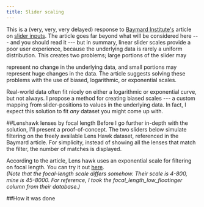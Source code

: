 ```yaml
---
title: Slider scaling
---
```


This is a (very, very, very delayed) response to [Baymard
Institute's](http://baymard.com/) article on [slider
inputs](http://baymard.com/blog/slider-interfaces). The article goes far beyond
what will be considered here --- and you should read it --- but in summary,
linear slider scales provide a poor user experience, because the underlying data
is rarely a uniform distribution. This creates two problems; large portions of the
slider may
<!-- you need to introduce the idea of change in the data the filtering
relationship between slider and data -->
represent no change in the underlying data, and small portions may represent
huge changes in the data. The article suggests solving these problems with the
use of biased, logarithmic, or exponential scales.

Real-world data often fit nicely on either a logarithmic or exponential curve,
but not always. I propose a method for creating biased scales --- a custom
mapping from slider-positions to values in the underlying data. In fact, I expect
this solution to fit _any_ dataset you might come up with.
<!-- based on an idea from... -->

<script id="mustache-templ" type="x-tmpl-mustache">
	<p>Matching lenses: {{count}} of {{totaldata}}
	<br>
	Filter value: {{maxvalue}}</p>
</script>
<script src="https://cdnjs.cloudflare.com/ajax/libs/mustache.js/2.1.3/mustache.min.js"></script>
<script src="data.js"></script>
<script>
function getPoints(slider) {
	//placeholders
	points={length:0};
	var view = {
		maxvalue: 0,
		count: 0,
		totaldata: 0,
	};

	if(slider == "slider-linear") {
		var max = document.getElementById(slider).value;
		data.forEach(function(p){
			if (p.focal_length <= max){
				points.length++;
			}
		});
		view.maxvalue = max;
		view.count = points.length;
		view.totaldata = data.length;
	}

	if(slider == "slider-equalized") {
		var sliderval = document.getElementById(slider).value;
		var max=45;
		for(i=45; i <= sliderval; i++){
				if(i in map){
					max = map[i];
				}
		}
		data.forEach(function(p){
			if (p.focal_length <= max){
				points.length++;
			}
		});
		view.maxvalue = max;
		view.count = points.length;
		view.totaldata = data.length;
	}

	return view;
}

function sliderUpdate(slider){
	var view = getPoints(slider);
	var template = document.getElementById("mustache-templ").innerHTML;
	var target = document.getElementById(slider + "-contentpane");
	var rendered = Mustache.render(template, view);
	target.innerHTML = rendered;
}

function init() {
	var setMinMax = function(slider, min, max) {
		var sliderinput = document.getElementById(slider);
		var mindiv = document.getElementById(slider + "-min");
		var maxdiv = document.getElementById(slider + "-max");

		sliderinput.min = min;
		sliderinput.max = max;
		mindiv.innerHTML = min;
		maxdiv.innerHTML = max;
	}

	//linear
	lin_max = data[data.length -1].focal_length;
	lin_min = data[0].focal_length;
	setMinMax("slider-linear", lin_min, lin_max);

	//hist equalized
	eq_max = lin_max;
	eq_min = lin_min;
	setMinMax("slider-equalized", eq_min, eq_max);

	sliderUpdate("slider-linear");
	sliderUpdate("slider-equalized");
}

</script>

##Lenshawk lenses by focal length
Before I go further in-depth with the solution, I'll present a proof-of-concept.
The two sliders below simulate filtering on the freely available Lens Hawk
dataset, referenced in the Baymard article. For simplicity, instead of showing
all the lenses that match the filter, the number of matches is displayed.

According to the article, Lens hawk uses an exponential scale for filtering on
focal length. You can try it out [here](http://lenshawk.com/).  
_(Note that the
focal-length scale differs somehow. Their scale is 4-800, mine is 45-8000. For
reference, I took the focal_length_low_floatinger column from their database.)_
<!-- _--> <!-- somehow this fixes an issue in my syntax highlighter for markdown
-->

---

**Linear slider**

<span id="slider-linear-min"></span>
<input id="slider-linear" type="range" style="width:33%;" oninput="sliderUpdate(event.target.id)">
<span id="slider-linear-max"></span>
<div id="slider-linear-contentpane"></div>

**Biased slider**

<span id="slider-equalized-min"></span>
<input id="slider-equalized" type="range" style="width:33%" oninput="sliderUpdate(event.target.id)">
<span id="slider-equalized-max"></span>
<div id="slider-equalized-contentpane"></div>

<script>init()</script>

<script src="https://ajax.googleapis.com/ajax/libs/jquery/1.11.3/jquery.min.js"></script>

---

We can immediately see that, at the middle of the slider, the linear scale
matches $548/561$ lenses ($98\%$), where the biased scale matches $269/561$
lenses ($48\%$).

This means the right half of the linear-scale slider is used for only $2\%$ of the items,
while the remaining $98\%$ is crammed into the left half. If you play with the
sliders a little, you will notice that the linear scale puts most of the lenses
within the first $\sim20\%$ of the slider, while the biased scale distributes the
lenses quite evenly.

So does the biased scale above provide a better user experience? While it seems
like a vast improvement on the linear scale, it shifts the focus.
<!--  values vs. slice of data-set. The user will likely have a value in mind,
and it might still be hard (or even impossible!) to find it on he biased scale
-->
<!-- possible to find a weighting between slice-distribution and value-intution?
-->


##How it was done

<!-- histogram eq, image contrast analogy
show plot of distributions! (already made, in repo)
Also link to js/awk solution -->

